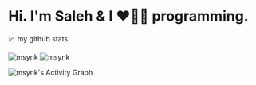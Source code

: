 <h1>Hi. I'm Saleh & I ❤️💖💓 programming.</h1>

📈 my github stats

<img src="https://github-readme-stats.vercel.app/api?username=msynk&layout=compact&theme=buefy&hide_border=true" alt="msynk" />
<img src="https://github-readme-stats.vercel.app/api/top-langs/?username=msynk&layout=compact&theme=buefy&hide_border=true" alt="msynk" /></p>
<img src="https://denvercoder1-activity-graph.herokuapp.com/graph/?username=msynk&bg_color=1F222E&color=F8D866&line=F85D7F&point=FFFFFF&hide_border=true" alt="msynk's Activity Graph"/>
